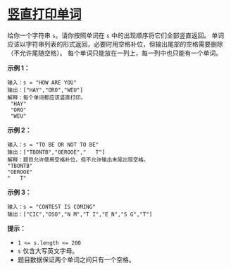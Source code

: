 # [竖直打印单词](https://leetcode-cn.com/problems/print-words-vertically/)

给你一个字符串 `s`。请你按照单词在 `s` 中的出现顺序将它们全部竖直返回。
单词应该以字符串列表的形式返回，必要时用空格补位，但输出尾部的空格需要删除（不允许尾随空格）。
每个单词只能放在一列上，每一列中也只能有一个单词。

 

**示例 1：**

```
输入：s = "HOW ARE YOU"
输出：["HAY","ORO","WEU"]
解释：每个单词都应该竖直打印。 
 "HAY"
 "ORO"
 "WEU"
```

**示例 2：**

```
输入：s = "TO BE OR NOT TO BE"
输出：["TBONTB","OEROOE","   T"]
解释：题目允许使用空格补位，但不允许输出末尾出现空格。
"TBONTB"
"OEROOE"
"   T"
```

**示例 3：**

```
输入：s = "CONTEST IS COMING"
输出：["CIC","OSO","N M","T I","E N","S G","T"]
```

 

**提示：**

- `1 <= s.length <= 200`
- `s` 仅含大写英文字母。
- 题目数据保证两个单词之间只有一个空格。